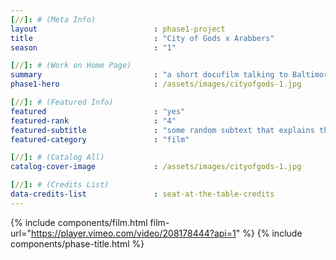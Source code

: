 ```yaml
---
[//]: # (Meta Info)
layout 							: phase1-project
title 							: "City of Gods x Arabbers"
season                          : "1"

[//]: # (Work on Home Page)
summary                         : "a short docufilm talking to Baltimore Arabbers, local produce providers"
phase1-hero                     : /assets/images/cityofgods-1.jpg

[//]: # (Featured Info)
featured 						: "yes"
featured-rank 					: "4"
featured-subtitle				: "some random subtext that explains this two word title"
featured-category				: "film"

[//]: # (Catalog All)
catalog-cover-image				: /assets/images/cityofgods-1.jpg

[//]: # (Credits List)
data-credits-list 				: seat-at-the-table-credits
---
```

{% include components/film.html film-url="https://player.vimeo.com/video/208178444?api=1" %}
{% include components/phase-title.html %}
